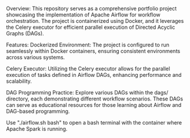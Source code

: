 Overview: This repository serves as a comprehensive portfolio project showcasing the implementation of Apache Airflow for workflow orchestration. The project is containerized using Docker, and it leverages the Celery executor for efficient parallel execution of Directed Acyclic Graphs (DAGs).

Features: Dockerized Environment: The project is configured to run seamlessly within Docker containers, ensuring consistent environments across various systems.

Celery Executor: Utilizing the Celery executor allows for the parallel execution of tasks defined in Airflow DAGs, enhancing performance and scalability.

DAG Programming Practice: Explore various DAGs within the dags/ directory, each demonstrating different workflow scenarios. These DAGs can serve as educational resources for those learning about Airflow and DAG-based programming.

Use "./airflow.sh bash" to open a bash terminal with the container where Apache Spark is running.
